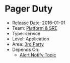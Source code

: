 # Pager Duty
* Release Date: 2016-01-01
* Team: [Platform & SRE](../teams/platform.md)
* Type: service
* Level: Application
* Area: [3rd Party](../areas/3rd-party.png)
* Depends On:
  * [Alert Notify Topic](alert-notify-topic.md)
